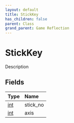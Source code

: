 ```yaml
---
layout: default
title: StickKey
has_children: false
parent: Class
grand_parent: Game Reflection
---
```

# StickKey
Description 

## Fields

| Type | Name |
|:----------|:--------------|
| [int](/riftbreaker-wiki/docs/game-reflection/enums/int/) | stick_no |
| [int](/riftbreaker-wiki/docs/game-reflection/enums/int/) | axis |

